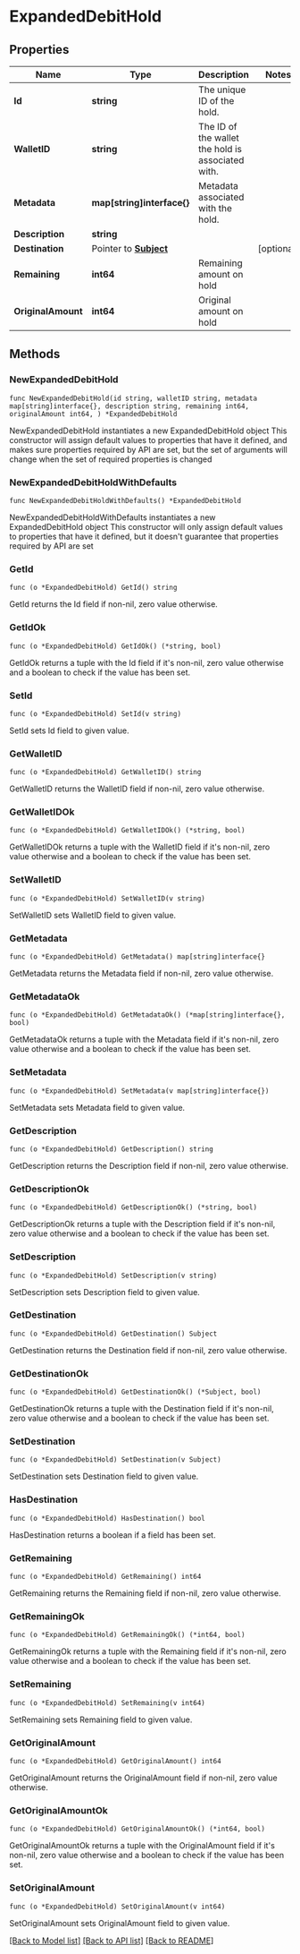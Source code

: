 # ExpandedDebitHold

## Properties

Name | Type | Description | Notes
------------ | ------------- | ------------- | -------------
**Id** | **string** | The unique ID of the hold. | 
**WalletID** | **string** | The ID of the wallet the hold is associated with. | 
**Metadata** | **map[string]interface{}** | Metadata associated with the hold. | 
**Description** | **string** |  | 
**Destination** | Pointer to [**Subject**](Subject.md) |  | [optional] 
**Remaining** | **int64** | Remaining amount on hold | 
**OriginalAmount** | **int64** | Original amount on hold | 

## Methods

### NewExpandedDebitHold

`func NewExpandedDebitHold(id string, walletID string, metadata map[string]interface{}, description string, remaining int64, originalAmount int64, ) *ExpandedDebitHold`

NewExpandedDebitHold instantiates a new ExpandedDebitHold object
This constructor will assign default values to properties that have it defined,
and makes sure properties required by API are set, but the set of arguments
will change when the set of required properties is changed

### NewExpandedDebitHoldWithDefaults

`func NewExpandedDebitHoldWithDefaults() *ExpandedDebitHold`

NewExpandedDebitHoldWithDefaults instantiates a new ExpandedDebitHold object
This constructor will only assign default values to properties that have it defined,
but it doesn't guarantee that properties required by API are set

### GetId

`func (o *ExpandedDebitHold) GetId() string`

GetId returns the Id field if non-nil, zero value otherwise.

### GetIdOk

`func (o *ExpandedDebitHold) GetIdOk() (*string, bool)`

GetIdOk returns a tuple with the Id field if it's non-nil, zero value otherwise
and a boolean to check if the value has been set.

### SetId

`func (o *ExpandedDebitHold) SetId(v string)`

SetId sets Id field to given value.


### GetWalletID

`func (o *ExpandedDebitHold) GetWalletID() string`

GetWalletID returns the WalletID field if non-nil, zero value otherwise.

### GetWalletIDOk

`func (o *ExpandedDebitHold) GetWalletIDOk() (*string, bool)`

GetWalletIDOk returns a tuple with the WalletID field if it's non-nil, zero value otherwise
and a boolean to check if the value has been set.

### SetWalletID

`func (o *ExpandedDebitHold) SetWalletID(v string)`

SetWalletID sets WalletID field to given value.


### GetMetadata

`func (o *ExpandedDebitHold) GetMetadata() map[string]interface{}`

GetMetadata returns the Metadata field if non-nil, zero value otherwise.

### GetMetadataOk

`func (o *ExpandedDebitHold) GetMetadataOk() (*map[string]interface{}, bool)`

GetMetadataOk returns a tuple with the Metadata field if it's non-nil, zero value otherwise
and a boolean to check if the value has been set.

### SetMetadata

`func (o *ExpandedDebitHold) SetMetadata(v map[string]interface{})`

SetMetadata sets Metadata field to given value.


### GetDescription

`func (o *ExpandedDebitHold) GetDescription() string`

GetDescription returns the Description field if non-nil, zero value otherwise.

### GetDescriptionOk

`func (o *ExpandedDebitHold) GetDescriptionOk() (*string, bool)`

GetDescriptionOk returns a tuple with the Description field if it's non-nil, zero value otherwise
and a boolean to check if the value has been set.

### SetDescription

`func (o *ExpandedDebitHold) SetDescription(v string)`

SetDescription sets Description field to given value.


### GetDestination

`func (o *ExpandedDebitHold) GetDestination() Subject`

GetDestination returns the Destination field if non-nil, zero value otherwise.

### GetDestinationOk

`func (o *ExpandedDebitHold) GetDestinationOk() (*Subject, bool)`

GetDestinationOk returns a tuple with the Destination field if it's non-nil, zero value otherwise
and a boolean to check if the value has been set.

### SetDestination

`func (o *ExpandedDebitHold) SetDestination(v Subject)`

SetDestination sets Destination field to given value.

### HasDestination

`func (o *ExpandedDebitHold) HasDestination() bool`

HasDestination returns a boolean if a field has been set.

### GetRemaining

`func (o *ExpandedDebitHold) GetRemaining() int64`

GetRemaining returns the Remaining field if non-nil, zero value otherwise.

### GetRemainingOk

`func (o *ExpandedDebitHold) GetRemainingOk() (*int64, bool)`

GetRemainingOk returns a tuple with the Remaining field if it's non-nil, zero value otherwise
and a boolean to check if the value has been set.

### SetRemaining

`func (o *ExpandedDebitHold) SetRemaining(v int64)`

SetRemaining sets Remaining field to given value.


### GetOriginalAmount

`func (o *ExpandedDebitHold) GetOriginalAmount() int64`

GetOriginalAmount returns the OriginalAmount field if non-nil, zero value otherwise.

### GetOriginalAmountOk

`func (o *ExpandedDebitHold) GetOriginalAmountOk() (*int64, bool)`

GetOriginalAmountOk returns a tuple with the OriginalAmount field if it's non-nil, zero value otherwise
and a boolean to check if the value has been set.

### SetOriginalAmount

`func (o *ExpandedDebitHold) SetOriginalAmount(v int64)`

SetOriginalAmount sets OriginalAmount field to given value.



[[Back to Model list]](../README.md#documentation-for-models) [[Back to API list]](../README.md#documentation-for-api-endpoints) [[Back to README]](../README.md)


